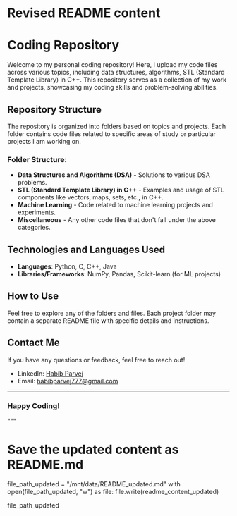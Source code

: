 
# Revised README content
# Coding Repository

Welcome to my personal coding repository! Here, I upload my code files across various topics, including data structures, algorithms, STL (Standard Template Library) in C++. This repository serves as a collection of my work and projects, showcasing my coding skills and problem-solving abilities.

## Repository Structure

The repository is organized into folders based on topics and projects. Each folder contains code files related to specific areas of study or particular projects I am working on.

### Folder Structure:

- **Data Structures and Algorithms (DSA)** - Solutions to various DSA problems.
- **STL (Standard Template Library) in C++** - Examples and usage of STL components like vectors, maps, sets, etc., in C++.
- **Machine Learning** - Code related to machine learning projects and experiments.
- **Miscellaneous** - Any other code files that don't fall under the above categories.

## Technologies and Languages Used

- **Languages**: Python, C, C++, Java
- **Libraries/Frameworks**: NumPy, Pandas, Scikit-learn (for ML projects)

## How to Use

Feel free to explore any of the folders and files. Each project folder may contain a separate README file with specific details and instructions.

## Contact Me

If you have any questions or feedback, feel free to reach out!

- LinkedIn: [Habib Parvej](https://www.linkedin.com/in/habibparvej)
- Email: habibparvej777@gmail.com

---

### Happy Coding!

"""

# Save the updated content as README.md
file_path_updated = "/mnt/data/README_updated.md"
with open(file_path_updated, "w") as file:
    file.write(readme_content_updated)

file_path_updated
